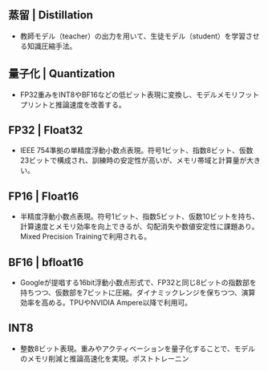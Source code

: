 <!-- 記事URL:https://github.com/takata150802/tech_glossary/blob/main/output/ai/llm-optimization.md# -->

## 蒸留 | Distillation
- 教師モデル（teacher）の出力を用いて、生徒モデル（student）を学習させる知識圧縮手法。

## 量子化 | Quantization
- FP32重みをINT8やBF16などの低ビット表現に変換し、モデルメモリフットプリントと推論速度を改善する。

## FP32 | Float32
- IEEE 754準拠の単精度浮動小数点表現。符号1ビット、指数8ビット、仮数23ビットで構成され、訓練時の安定性が高いが、メモリ帯域と計算量が大きい。

## FP16 | Float16
- 半精度浮動小数点表現。符号1ビット、指数5ビット、仮数10ビットを持ち、計算速度とメモリ効率を向上できるが、勾配消失や数値安定性に課題あり。Mixed Precision Trainingで利用される。

## BF16 | bfloat16
- Googleが提唱する16bit浮動小数点形式で、FP32と同じ8ビットの指数部を持ちつつ、仮数部を7ビットに圧縮。ダイナミックレンジを保ちつつ、演算効率を高める。TPUやNVIDIA Ampere以降で利用可。

## INT8 
- 整数8ビット表現。重みやアクティベーションを量子化することで、モデルのメモリ削減と推論高速化を実現。ポストトレーニン

